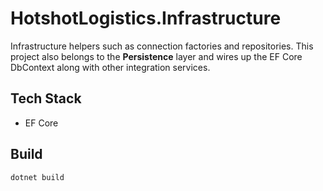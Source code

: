 # HotshotLogistics.Infrastructure

Infrastructure helpers such as connection factories and repositories.
This project also belongs to the **Persistence** layer and wires up the EF Core
DbContext along with other integration services.

## Tech Stack
- EF Core

## Build

```bash
dotnet build
```

